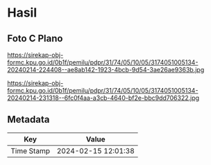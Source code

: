 # Hasil

## Foto C Plano

https://sirekap-obj-formc.kpu.go.id/0b1f/pemilu/pdpr/31/74/05/10/05/3174051005134-20240214-224408--ae8ab142-1923-4bcb-9d54-3ae26ae9363b.jpg

https://sirekap-obj-formc.kpu.go.id/0b1f/pemilu/pdpr/31/74/05/10/05/3174051005134-20240214-231318--6fc0f4aa-a3cb-4640-bf2e-bbc9dd706322.jpg


## Metadata

| Key        | Value               |
| ---------- | ------------------- |
| Time Stamp | 2024-02-15 12:01:38 |



